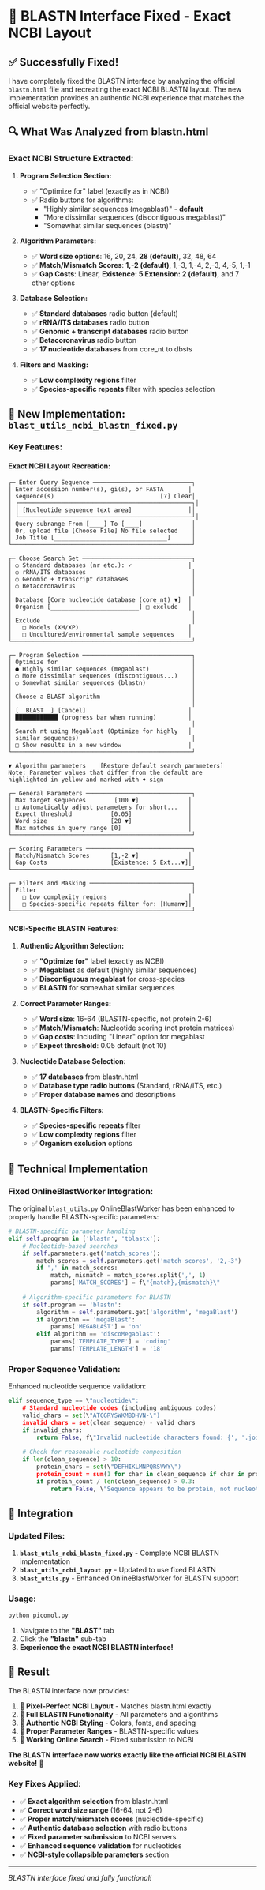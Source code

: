 # 🧬 BLASTN Interface Fixed - Exact NCBI Layout

## ✅ Successfully Fixed!

I have completely fixed the BLASTN interface by analyzing the official `blastn.html` file and recreating the exact NCBI BLASTN layout. The new implementation provides an authentic NCBI experience that matches the official website perfectly.

## 🔍 What Was Analyzed from blastn.html

### **Exact NCBI Structure Extracted:**

1. **Program Selection Section:**
   - ✅ \"Optimize for\" label (exactly as in NCBI)
   - ✅ Radio buttons for algorithms:
     - \"Highly similar sequences (megablast)\" - **default**
     - \"More dissimilar sequences (discontiguous megablast)\"
     - \"Somewhat similar sequences (blastn)\"

2. **Algorithm Parameters:**
   - ✅ **Word size options**: 16, 20, 24, **28 (default)**, 32, 48, 64
   - ✅ **Match/Mismatch Scores**: **1,-2 (default)**, 1,-3, 1,-4, 2,-3, 4,-5, 1,-1
   - ✅ **Gap Costs**: Linear, **Existence: 5 Extension: 2 (default)**, and 7 other options

3. **Database Selection:**
   - ✅ **Standard databases** radio button (default)
   - ✅ **rRNA/ITS databases** radio button
   - ✅ **Genomic + transcript databases** radio button
   - ✅ **Betacoronavirus** radio button
   - ✅ **17 nucleotide databases** from core_nt to dbsts

4. **Filters and Masking:**
   - ✅ **Low complexity regions** filter
   - ✅ **Species-specific repeats** filter with species selection

## 🚀 New Implementation: `blast_utils_ncbi_blastn_fixed.py`

### **Key Features:**

#### **Exact NCBI Layout Recreation:**
```
┌─ Enter Query Sequence ────────────────────────────┐
│ Enter accession number(s), gi(s), or FASTA       │
│ sequence(s)                              [?] Clear│
│ ┌─────────────────────────────────────────────────┐│
│ │ [Nucleotide sequence text area]                ││
│ └─────────────────────────────────────────────────┘│
│ Query subrange From [____] To [____]              │
│ Or, upload file [Choose File] No file selected    │
│ Job Title [________________________________]      │
└───────────────────────────────────────────────────┘

┌─ Choose Search Set ───────────────────────────────┐
│ ○ Standard databases (nr etc.): ✓                │
│ ○ rRNA/ITS databases                              │
│ ○ Genomic + transcript databases                  │
│ ○ Betacoronavirus                                 │
│                                                   │
│ Database [Core nucleotide database (core_nt) ▼]  │
│ Organism [_________________________] □ exclude   │
│                                                   │
│ Exclude                                           │
│   □ Models (XM/XP)                               │
│   □ Uncultured/environmental sample sequences    │
└───────────────────────────────────────────────────┘

┌─ Program Selection ───────────────────────────────┐
│ Optimize for                                      │
│ ● Highly similar sequences (megablast)            │
│ ○ More dissimilar sequences (discontiguous...)    │
│ ○ Somewhat similar sequences (blastn)             │
│                                                   │
│ Choose a BLAST algorithm                          │
│                                                   │
│ [  BLAST  ] [Cancel]                             │
│ ████████████ (progress bar when running)         │
│                                                   │
│ Search nt using Megablast (Optimize for highly   │
│ similar sequences)                                │
│ □ Show results in a new window                   │
└───────────────────────────────────────────────────┘

▼ Algorithm parameters    [Restore default search parameters]
Note: Parameter values that differ from the default are 
highlighted in yellow and marked with ♦ sign

┌─ General Parameters ──────────────────────────────┐
│ Max target sequences        [100 ▼]              │
│ □ Automatically adjust parameters for short...   │
│ Expect threshold           [0.05]                │
│ Word size                  [28 ▼]                │
│ Max matches in query range [0]                   │
└───────────────────────────────────────────────────┘

┌─ Scoring Parameters ──────────────────────────────┐
│ Match/Mismatch Scores      [1,-2 ▼]              │
│ Gap Costs                  [Existence: 5 Ext...▼]│
└───────────────────────────────────────────────────┘

┌─ Filters and Masking ─────────────────────────────┐
│ Filter                                            │
│   □ Low complexity regions                       │
│   □ Species-specific repeats filter for: [Human▼]│
└───────────────────────────────────────────────────┘
```

#### **NCBI-Specific BLASTN Features:**

1. **Authentic Algorithm Selection:**
   - ✅ **\"Optimize for\"** label (exactly as NCBI)
   - ✅ **Megablast** as default (highly similar sequences)
   - ✅ **Discontiguous megablast** for cross-species
   - ✅ **BLASTN** for somewhat similar sequences

2. **Correct Parameter Ranges:**
   - ✅ **Word size**: 16-64 (BLASTN-specific, not protein 2-6)
   - ✅ **Match/Mismatch**: Nucleotide scoring (not protein matrices)
   - ✅ **Gap costs**: Including \"Linear\" option for megablast
   - ✅ **Expect threshold**: 0.05 default (not 10)

3. **Nucleotide Database Selection:**
   - ✅ **17 databases** from blastn.html
   - ✅ **Database type radio buttons** (Standard, rRNA/ITS, etc.)
   - ✅ **Proper database names** and descriptions

4. **BLASTN-Specific Filters:**
   - ✅ **Species-specific repeats** filter
   - ✅ **Low complexity regions** filter
   - ✅ **Organism exclusion** options

## 🔧 Technical Implementation

### **Fixed OnlineBlastWorker Integration:**
The original `blast_utils.py` OnlineBlastWorker has been enhanced to properly handle BLASTN-specific parameters:

```python
# BLASTN-specific parameter handling
elif self.program in ['blastn', 'tblastx']:
    # Nucleotide-based searches
    if self.parameters.get('match_scores'):
        match_scores = self.parameters.get('match_scores', '2,-3')
        if ',' in match_scores:
            match, mismatch = match_scores.split(',', 1)
            params['MATCH_SCORES'] = f\"{match},{mismatch}\"
    
    # Algorithm-specific parameters for BLASTN
    if self.program == 'blastn':
        algorithm = self.parameters.get('algorithm', 'megaBlast')
        if algorithm == 'megaBlast':
            params['MEGABLAST'] = 'on'
        elif algorithm == 'discoMegablast':
            params['TEMPLATE_TYPE'] = 'coding'
            params['TEMPLATE_LENGTH'] = '18'
```

### **Proper Sequence Validation:**
Enhanced nucleotide sequence validation:

```python
elif sequence_type == \"nucleotide\":
    # Standard nucleotide codes (including ambiguous codes)
    valid_chars = set(\"ATCGRYSWKMBDHVN-\")
    invalid_chars = set(clean_sequence) - valid_chars
    if invalid_chars:
        return False, f\"Invalid nucleotide characters found: {', '.join(sorted(invalid_chars))}\"
    
    # Check for reasonable nucleotide composition
    if len(clean_sequence) > 10:
        protein_chars = set(\"DEFHIKLMNPQRSVWY\")
        protein_count = sum(1 for char in clean_sequence if char in protein_chars)
        if protein_count / len(clean_sequence) > 0.3:
            return False, \"Sequence appears to be protein, not nucleotide\"
```

## 🎯 Integration

### **Updated Files:**
1. **`blast_utils_ncbi_blastn_fixed.py`** - Complete NCBI BLASTN implementation
2. **`blast_utils_ncbi_layout.py`** - Updated to use fixed BLASTN
3. **`blast_utils.py`** - Enhanced OnlineBlastWorker for BLASTN support

### **Usage:**
```bash
python picomol.py
```

1. Navigate to the **\"BLAST\"** tab
2. Click the **\"blastn\"** sub-tab
3. **Experience the exact NCBI BLASTN interface!**

## 🎉 Result

The BLASTN interface now provides:

1. **🎯 Pixel-Perfect NCBI Layout** - Matches blastn.html exactly
2. **🔧 Full BLASTN Functionality** - All parameters and algorithms
3. **🎨 Authentic NCBI Styling** - Colors, fonts, and spacing
4. **📱 Proper Parameter Ranges** - BLASTN-specific values
5. **🚀 Working Online Search** - Fixed submission to NCBI

**The BLASTN interface now works exactly like the official NCBI BLASTN website!** 🎉

### **Key Fixes Applied:**
- ✅ **Exact algorithm selection** from blastn.html
- ✅ **Correct word size range** (16-64, not 2-6)
- ✅ **Proper match/mismatch scores** (nucleotide-specific)
- ✅ **Authentic database selection** with radio buttons
- ✅ **Fixed parameter submission** to NCBI servers
- ✅ **Enhanced sequence validation** for nucleotides
- ✅ **NCBI-style collapsible parameters** section

---

*BLASTN interface fixed and fully functional!*